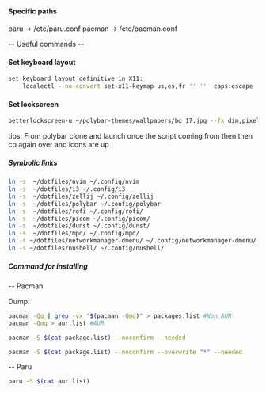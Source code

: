 #### Specific paths

paru -> /etc/paru.conf
pacman -> /etc/pacman.conf

-- Useful commands --

#### Set keyboard layout

```sh
set keyboard layout definitive in X11:
    localectl --no-convert set-x11-keymap us,es,fr '' ''  caps:escape
```

#### Set lockscreen

```sh
betterlockscreen-u ~/polybar-themes/wallpapers/bg_17.jpg --fx dim,pixel
```

tips: From polybar clone and launch once the script coming from then then cp again over and icons are up

##### Symbolic links

```sh
ln -s  ~/dotfiles/nvim ~/.config/nvim
ln -s  ~/dotfiles/i3 ~/.config/i3
ln -s  ~/dotfiles/zellij ~/.config/zellij
ln -s  ~/dotfiles/polybar ~/.config/polybar
ln -s  ~/dotfiles/rofi ~/.config/rofi/
ln -s  ~/dotfiles/picom ~/.config/picom/
ln -s  ~/dotfiles/dunst ~/.config/dunst/
ln -s  ~/dotfiles/mpd/ ~/.config/mpd/
ln -s ~/dotfiles/networkmanager-dmenu/ ~/.config/networkmanager-dmenu/
ln -s ~/dotfiles/nushell/ ~/.config/nushell/
```

##### Command for installing

-- Pacman

Dump:

```sh
pacman -Qq | grep -vx "$(pacman -Qmq)" > packages.list #Non AUR
pacman -Qmq > aur.list #AUR
```

```sh
pacman -S $(cat package.list) --noconfirm --needed
```

```sh
pacman -S $(cat package.list) --noconfirm --overwrite "*" --needed
```

-- Paru

```sh
paru -S $(cat aur.list)
```
